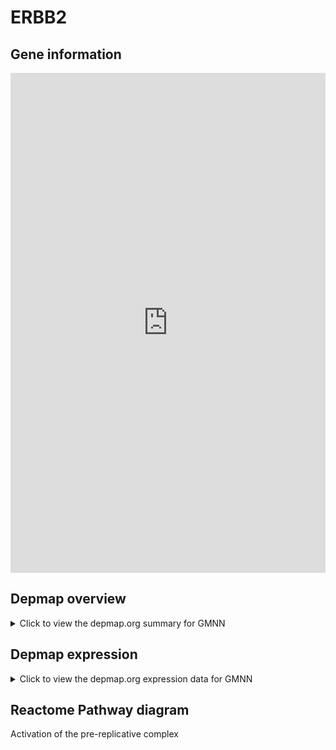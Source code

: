 <h1>ERBB2</h1>

<h2>Gene information</h2>
<iframe src="https://depmap.org/portal/gene/GMNN?tab=about" style="border:none;width:100%;height:800px"></iframe>

<h2>Depmap overview</h2>
<details>
  <summary>Click to view the depmap.org summary for GMNN</summary>
  <iframe src="https://depmap.org/portal/gene/GMNN?tab=overview" style="border:none;width:100%;height:800px"></iframe>
</details>

<h2>Depmap expression</h2>
<details>
  <summary>Click to view the depmap.org expression data for GMNN</summary>
  <iframe src="https://depmap.org/portal/gene/GMNN?tab=characterization" style="border:none;width:100%;height:800px"></iframe>
</details>



<h2>Reactome Pathway diagram</h2>
Activation of the pre-replicative complex
<div id="diagramHolder"></div>

<script>
    //Creating the Reactome Diagram widget
    //Take into account a proxy needs to be set up in your server side pointing to www.reactome.org
    function onReactomeDiagramReady(){  //This function is automatically called when the widget code is ready to be used
        var diagram = Reactome.Diagram.create({
            "placeHolder" : "diagramHolder",
            "width" : 900,
            "height" : 500
        });

        //Initialising it to the "Hemostasis" pathway
        diagram.loadDiagram("R-HSA-68962");

        //Adding different listeners

        diagram.onDiagramLoaded(function (loaded) {
            console.info("Loaded ", loaded);
            diagram.flagItems("BAD");
	    diagram.flagItems("Q92934");
            if (loaded == "R-HSA-68962") diagram.selectItem("R-HSA-68962");
        });

     }
</script>



